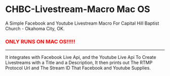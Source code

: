# CHBC-Livestream-Macro Mac OS

A Simple Facebook and Youtube Livestream Macro For Capital Hill Baptist Church - Okahoma City, OK.

### <span style="color: red">ONLY RUNS ON MAC OS!!!!!</span>

---------------------

It integrates with Facebook Live Api, and the Youtube Live Api To Create Livestreams with a Title and a Description, It then prints out The RTMP Protocol Url and The Stream ID That Facebook and Youtube Supplies.
